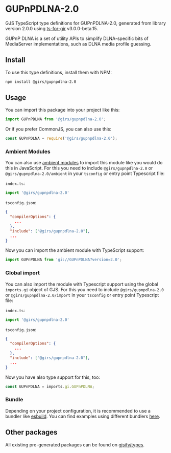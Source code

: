 
# GUPnPDLNA-2.0

GJS TypeScript type definitions for GUPnPDLNA-2.0, generated from library version 2.0.0 using [ts-for-gir](https://github.com/gjsify/ts-for-gir) v3.0.0-beta.15.

GUPnP DLNA is a set of utility APIs to simplify DLNA-specific bits of MediaServer implementations, such as DLNA media profile guessing.

## Install

To use this type definitions, install them with NPM:
```bash
npm install @girs/gupnpdlna-2.0
```

## Usage

You can import this package into your project like this:
```ts
import GUPnPDLNA from '@girs/gupnpdlna-2.0';
```

Or if you prefer CommonJS, you can also use this:
```ts
const GUPnPDLNA = require('@girs/gupnpdlna-2.0');
```

### Ambient Modules

You can also use [ambient modules](https://github.com/gjsify/ts-for-gir/tree/main/packages/cli#ambient-modules) to import this module like you would do this in JavaScript.
For this you need to include `@girs/gupnpdlna-2.0` or `@girs/gupnpdlna-2.0/ambient` in your `tsconfig` or entry point Typescript file:

`index.ts`:
```ts
import '@girs/gupnpdlna-2.0'
```

`tsconfig.json`:
```json
{
  "compilerOptions": {
    ...
  },
  "include": ["@girs/gupnpdlna-2.0"],
  ...
}
```

Now you can import the ambient module with TypeScript support: 

```ts
import GUPnPDLNA from 'gi://GUPnPDLNA?version=2.0';
```


### Global import

You can also import the module with Typescript support using the global `imports.gi` object of GJS.
For this you need to include `@girs/gupnpdlna-2.0` or `@girs/gupnpdlna-2.0/import` in your `tsconfig` or entry point Typescript file:

`index.ts`:
```ts
import '@girs/gupnpdlna-2.0'
```

`tsconfig.json`:
```json
{
  "compilerOptions": {
    ...
  },
  "include": ["@girs/gupnpdlna-2.0"],
  ...
}
```

Now you have also type support for this, too:

```ts
const GUPnPDLNA = imports.gi.GUPnPDLNA;
```

### Bundle

Depending on your project configuration, it is recommended to use a bundler like [esbuild](https://esbuild.github.io/). You can find examples using different bundlers [here](https://github.com/gjsify/ts-for-gir/tree/main/examples).

## Other packages

All existing pre-generated packages can be found on [gjsify/types](https://github.com/gjsify/types).

